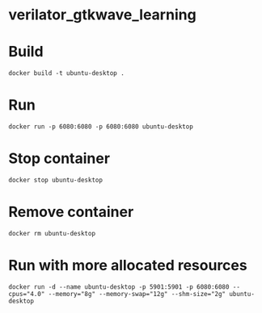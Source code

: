 # verilator_gtkwave_learning

# Build
```
docker build -t ubuntu-desktop .
```

# Run
```
docker run -p 6080:6080 -p 6080:6080 ubuntu-desktop
```

# Stop container
```
docker stop ubuntu-desktop
```

# Remove container
```
docker rm ubuntu-desktop
```

# Run with more allocated resources
```
docker run -d --name ubuntu-desktop -p 5901:5901 -p 6080:6080 --cpus="4.0" --memory="8g" --memory-swap="12g" --shm-size="2g" ubuntu-desktop
```